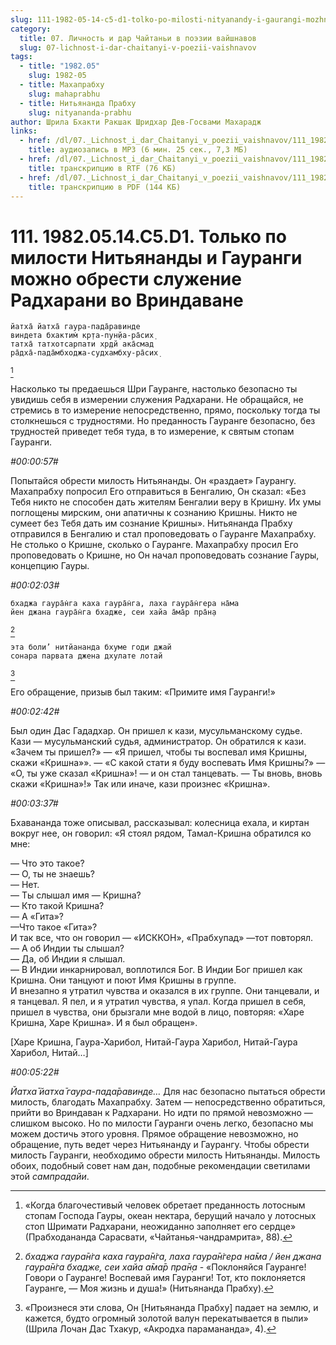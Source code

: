 ```yaml
---
slug: 111-1982-05-14-c5-d1-tolko-po-milosti-nityanandy-i-gaurangi-mozhno-obresti-sluzhenie-radharani-vo-vrindavane
category:
  title: 07. Личность и дар Чайтаньи в поэзии вайшнавов
  slug: 07-lichnost-i-dar-chaitanyi-v-poezii-vaishnavov
tags:
  - title: "1982.05"
    slug: 1982-05
  - title: Махапрабху
    slug: mahaprabhu
  - title: Нитьянанда Прабху
    slug: nityananda-prabhu
author: Шрила Бхакти Ракшак Шридхар Дев-Госвами Махарадж
links:
  - href: /dl/07._Lichnost_i_dar_Chaitanyi_v_poezii_vaishnavov/111_1982.05.14.C5.D1_SridharMj_Tolko_po_milosti_Nitjanandy_i_Gaurangi_mozhno_obresti_sluzhenie_Radharani_vo_Vrindavane.mp3
    title: аудиозапись в MP3 (6 мин. 25 сек., 7,3 МБ)
  - href: /dl/07._Lichnost_i_dar_Chaitanyi_v_poezii_vaishnavov/111_1982.05.14.C5.D1_SridharMj_Tolko_po_milosti_Nitjanandy_i_Gaurangi_mozhno_obresti_sluzhenie_Radharani_vo_Vrindavane.rtf
    title: транскрипцию в RTF (76 КБ)
  - href: /dl/07._Lichnost_i_dar_Chaitanyi_v_poezii_vaishnavov/111_1982.05.14.C5.D1_SridharMj_Tolko_po_milosti_Nitjanandy_i_Gaurangi_mozhno_obresti_sluzhenie_Radharani_vo_Vrindavane.pdf
    title: транскрипцию в PDF (144 КБ)
---
```


# 111. 1982.05.14.C5.D1. Только по милости Нитьянанды и Гауранги можно обрести служение Радхарани во Вриндаване

    йатха̄ йатха̄ гаура-пада̄равинде
    виндета бхактим̇ кр̣та-пун̣йа-ра̄сих̣
    татха̄ татхотсарпати хр̣дй ака̄смад
    ра̄дха̄-пада̄мбходжа-судхамбху-ра̄сих̣
[^_ftn1]

Насколько ты предаешься Шри Гауранге, настолько безопасно ты увидишь себя в измерении служения Радхарани. Не обращайся, не стремись в то измерение непосредственно, прямо, поскольку тогда ты столкнешься с трудностями. Но преданность Гауранге безопасно, без трудностей приведет тебя туда, в то измерение, к святым стопам Гауранги.

*#00:00:57#*

Попытайся обрести милость Нитьянанды. Он «раздает» Гаурангу. Махапрабху попросил Его отправиться в Бенгалию, Он сказал: «Без Тебя никто не способен дать жителям Бенгалии веру в Кришну. Их умы поглощены мирским, они апатичны к сознанию Кришны. Никто не сумеет без Тебя дать им сознание Кришны». Нитьянанда Прабху отправился в Бенгалию и стал проповедовать о Гауранге Махапрабху. Не столько о Кришне, сколько о Гауранге. Махапрабху просил Его проповедовать о Кришне, но Он начал проповедовать сознание Гауры, концепцию Гауры.

*#00:02:03#*

    бхаджа гаура̄н̇га каха гаура̄н̇га, лаха гаура̄н̇гера на̄ма
    йен джана гаура̄н̇га бхадже, сеи хайа а̄ма̄р пра̄н̣а
[^_ftn2]

    эта боли’ нитйананда бхуме годи джай
    сонара парвата джена дхулате лотай
[^_ftn3]

Его обращение, призыв был таким: «Примите имя Гауранги!»

*#00:02:42#*

Был один Дас Гададхар. Он пришел к кази, мусульманскому судье. Кази — мусульманский судья, администратор. Он обратился к кази. «Зачем ты пришел?» — «Я пришел, чтобы ты воспевал имя Кришны, скажи «Кришна»». — «С какой стати я буду воспевать Имя Кришны?» — «О, ты уже сказал «Кришна»! — и он стал танцевать. — Ты вновь, вновь скажи «Кришна»!» Так или иначе, кази произнес «Кришна».

*#00:03:37#*

Бхавананда тоже описывал, рассказывал: колесница ехала, и киртан вокруг нее, он говорил: «Я стоял рядом, Тамал-Кришна обратился ко мне:

— Что это такое?\
— О, ты не знаешь?\
— Нет.\
— Ты слышал имя — Кришна?\
— Кто такой Кришна?\
— А «Гита»?\
—Что такое «Гита»?\
И так все, что он говорил — «ИСККОН», «Прабхупад» —тот повторял.\
— А об Индии ты слышал?\
— Да, об Индии я слышал.\
— В Индии инкарнировал, воплотился Бог. В Индии Бог пришел как Кришна. Они танцуют и поют Имя Кришны в группе.\
И внезапно я утратил чувства и оказался в их группе. Они танцевали, и я танцевал. Я пел, и я утратил чувства, я упал. Когда пришел в себя, пришел в чувства, они брызгали мне водой в лицо, повторяя: «Харе Кришна, Харе Кришна». И я был обращен».

[Харе Кришна, Гаура-Харибол, Нитай-Гаура Харибол, Нитай-Гаура Харибол, Нитай…]

*#00:05:22#*

*Йатха̄ йатха̄ гаура-пада̄равинде…* Для нас безопасно пытаться обрести милость, благодать Махапрабху. Затем — непосредственно обратиться, прийти во Вриндаван к Радхарани. Но идти по прямой невозможно — слишком высоко. Но по милости Гауранги очень легко, безопасно мы можем достичь этого уровня. Прямое обращение невозможно, но обращение, путь ведет через Нитьянанду и Гаурангу. Чтобы обрести милость Гауранги, необходимо обрести милость Нитьянанды. Милость обоих, подобный совет нам дан, подобные рекомендации светилами этой *сампрадайи*.



[^_ftn1]: «Когда благочестивый человек обретает преданность лотосным стопам Господа Гауры, океан нектара, берущий начало у лотосных стоп Шримати Радхарани, неожиданно заполняет его сердце» (Прабходананда Сарасвати, «Чайтанья-чандрамрита», 88).

[^_ftn2]: *бхаджа гаура̄н̇га каха гаура̄н̇га, лаха гаура̄н̇гера на̄ма / йен джана гаура̄н̇га бхадже, сеи хайа а̄ма̄р пра̄н̣а* - «Поклоняйся Гауранге! Говори о Гауранге! Воспевай имя Гауранги! Тот, кто поклоняется Гауранге, — Моя жизнь и душа!» (Нитьянанда Прабху).

[^_ftn3]: «Произнеся эти слова, Он [Нитьянанда Прабху] падает на землю, и кажется, будто огромный золотой валун перекатывается в пыли» (Шрила Лочан Дас Тхакур, «Акродха парамананда», 4).

